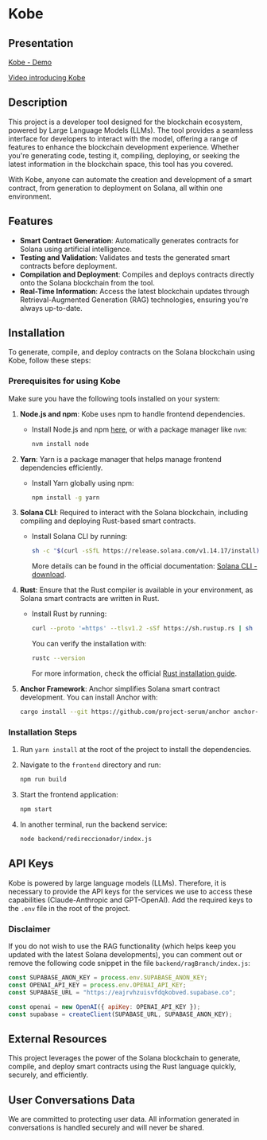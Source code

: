 # Kobe

## Presentation


[Kobe - Demo](https://www.youtube.com/watch?v=ayB-s-AuW10)

[Video introducing Kobe](https://www.youtube.com/watch?v=dPdF_vo-XH8)

## Description

This project is a developer tool designed for the blockchain ecosystem, powered by Large Language Models (LLMs). The tool provides a seamless interface for developers to interact with the model, offering a range of features to enhance the blockchain development experience. Whether you're generating code, testing it, compiling, deploying, or seeking the latest information in the blockchain space, this tool has you covered.

With Kobe, anyone can automate the creation and development of a smart contract, from generation to deployment on Solana, all within one environment.

## Features

- **Smart Contract Generation**: Automatically generates contracts for Solana using artificial intelligence.
- **Testing and Validation**: Validates and tests the generated smart contracts before deployment.
- **Compilation and Deployment**: Compiles and deploys contracts directly onto the Solana blockchain from the tool.
- **Real-Time Information**: Access the latest blockchain updates through Retrieval-Augmented Generation (RAG) technologies, ensuring you're always up-to-date.

## Installation

To generate, compile, and deploy contracts on the Solana blockchain using Kobe, follow these steps:

### Prerequisites for using Kobe

Make sure you have the following tools installed on your system:

1. **Node.js and npm**: Kobe uses npm to handle frontend dependencies.
   - Install Node.js and npm [here](https://nodejs.org/en/download/), or with a package manager like `nvm`:
     ```bash
     nvm install node
     ```

2. **Yarn**: Yarn is a package manager that helps manage frontend dependencies efficiently.
   - Install Yarn globally using npm:
     ```bash
     npm install -g yarn
     ```

3. **Solana CLI**: Required to interact with the Solana blockchain, including compiling and deploying Rust-based smart contracts.
   - Install Solana CLI by running:
     ```bash
     sh -c "$(curl -sSfL https://release.solana.com/v1.14.17/install)"
     ```
     More details can be found in the official documentation: [Solana CLI - download](https://docs.solana.com/cli/install-solana-cli-tools).

4. **Rust**: Ensure that the Rust compiler is available in your environment, as Solana smart contracts are written in Rust.
   - Install Rust by running:
     ```bash
     curl --proto '=https' --tlsv1.2 -sSf https://sh.rustup.rs | sh
     ```
     You can verify the installation with:
     ```bash
     rustc --version
     ```
     For more information, check the official [Rust installation guide](https://www.rust-lang.org/tools/install).

5. **Anchor Framework**: Anchor simplifies Solana smart contract development. You can install Anchor with:
   ```bash
   cargo install --git https://github.com/project-serum/anchor anchor-cli --locked


### Installation Steps

1. Run `yarn install` at the root of the project to install the dependencies.

2. Navigate to the `frontend` directory and run:
   ```bash
   npm run build
   ```

3. Start the frontend application:
   ```bash
   npm start
   ```

4. In another terminal, run the backend service:
   ```bash
   node backend/redireccionador/index.js
   ```

## API Keys

Kobe is powered by large language models (LLMs). Therefore, it is necessary to provide the API keys for the services we use to access these capabilities (Claude-Anthropic and GPT-OpenAI). Add the required keys to the `.env` file in the root of the project.

### Disclaimer

If you do not wish to use the RAG functionality (which helps keep you updated with the latest Solana developments), you can comment out or remove the following code snippet in the file `backend/ragBranch/index.js`:

```javascript
const SUPABASE_ANON_KEY = process.env.SUPABASE_ANON_KEY;
const OPENAI_API_KEY = process.env.OPENAI_API_KEY;
const SUPABASE_URL = "https://eajrvhzuisvfdqkobved.supabase.co";

const openai = new OpenAI({ apiKey: OPENAI_API_KEY });
const supabase = createClient(SUPABASE_URL, SUPABASE_ANON_KEY);
```

## External Resources

This project leverages the power of the Solana blockchain to generate, compile, and deploy smart contracts using the Rust language quickly, securely, and efficiently.

## User Conversations Data

We are committed to protecting user data. All information generated in conversations is handled securely and will never be shared.
